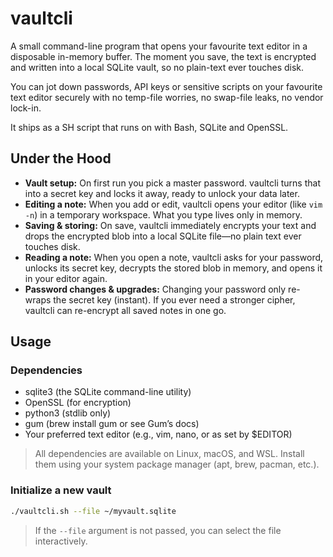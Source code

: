 # vaultcli

A small command-line program that opens your favourite text editor in a disposable in-memory buffer. The moment you save, the text is encrypted and written into a local SQLite vault, so no plain-text ever touches disk.

You can jot down passwords, API keys or sensitive scripts on your favourite text editor securely with no temp-file worries, no swap-file leaks, no vendor lock-in.

It ships as a SH script that runs on with Bash, SQLite and OpenSSL.

## Under the Hood

* **Vault setup:** On first run you pick a master password. vaultcli turns that into a secret key and locks it away, ready to unlock your data later.
* **Editing a note:** When you add or edit, vaultcli opens your editor (like `vim -n`) in a temporary workspace. What you type lives only in memory.
* **Saving & storing:** On save, vaultcli immediately encrypts your text and drops the encrypted blob into a local SQLite file—no plain text ever touches disk.
* **Reading a note:** When you open a note, vaultcli asks for your password, unlocks its secret key, decrypts the stored blob in memory, and opens it in your editor again.
* **Password changes & upgrades:** Changing your password only re-wraps the secret key (instant). If you ever need a stronger cipher, vaultcli can re-encrypt all saved notes in one go.

## Usage

### Dependencies

- sqlite3 (the SQLite command-line utility)
- OpenSSL (for encryption)
- python3 (stdlib only)
- gum (brew install gum or see Gum’s docs)
- Your preferred text editor (e.g., vim, nano, or as set by $EDITOR)

> All dependencies are available on Linux, macOS, and WSL. Install them using your system package manager (apt, brew, pacman, etc.).

### Initialize a new vault

```sh
./vaultcli.sh --file ~/myvault.sqlite
```

> If the `--file` argument is not passed, you can select the file interactively.
